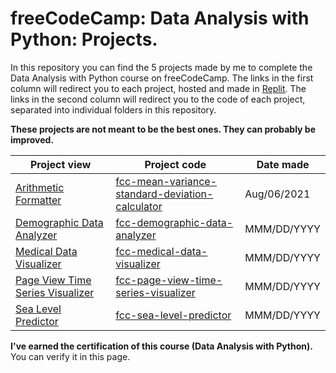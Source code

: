 # freeCodeCamp: Data Analysis with Python: Projects.

In this repository you can find the 5 projects made by me to complete the Data Analysis with Python course on freeCodeCamp. The links in the first column will redirect you to each project, hosted and made in [Replit](https://replit.com/). The links in the second column will redirect you to the code of each project, separated into individual folders in this repository.

**These projects are not meant to be the best ones. They can probably be improved.**

Project view | Project code | Date made
-------- | -------- | ---------
[Arithmetic Formatter](https://replit.com/@JoseDeFreitas/fcc-mean-variance-standard-deviation-calculator) | [fcc-mean-variance-standard-deviation-calculator](/fcc-mean-variance-standard-deviation-calculator) | Aug/06/2021
[Demographic Data Analyzer](https://replit.com/@JoseDeFreitas/fcc-demographic-data-analyzer) | [fcc-demographic-data-analyzer](/fcc-demographic-data-analyzer) | MMM/DD/YYYY
[Medical Data Visualizer](https://replit.com/@JoseDeFreitas/fcc-medical-data-visualizer) | [fcc-medical-data-visualizer](/fcc-medical-data-visualizer) | MMM/DD/YYYY
[Page View Time Series Visualizer](https://replit.com/@JoseDeFreitas/fcc-page-view-time-series-visualizer) | [fcc-page-view-time-series-visualizer](/fcc-page-view-time-series-visualizer) | MMM/DD/YYYY
[Sea Level Predictor](https://replit.com/@JoseDeFreitas/fcc-sea-level-predictor) | [fcc-sea-level-predictor](/fcc-sea-level-predictor) | MMM/DD/YYYY

**I've earned the certification of this course (Data Analysis with Python).** You can verify it in this page.
